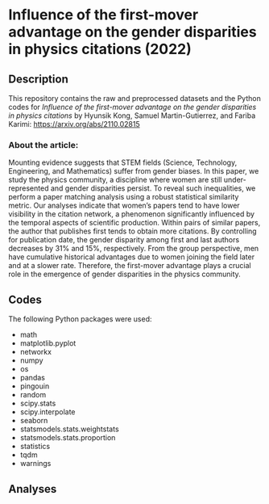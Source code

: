 # Influence of the first-mover advantage on the gender disparities in physics citations (2022)

## Description
This repository contains the raw and preprocessed datasets and the Python codes for *Influence of the first-mover advantage on the gender disparities in physics citations* by Hyunsik Kong, Samuel Martin-Gutierrez, and Fariba Karimi: https://arxiv.org/abs/2110.02815

### About the article:
Mounting evidence suggests that STEM fields (Science, Technology, Engineering, and Mathematics) suffer from gender biases. In this paper, we study the physics community, a discipline where women are still under-represented and gender disparities persist. To reveal such inequalities, we perform a paper matching analysis using a robust statistical similarity metric. Our analyses indicate that women’s papers tend to have lower visibility in the citation network, a phenomenon significantly influenced by the temporal aspects of scientific production. Within pairs of similar papers, the author that publishes first tends to obtain more citations. By controlling for publication date, the gender disparity among first and last authors decreases by 31% and 15%, respectively. From the group perspective, men have cumulative historical advantages due to women joining the field later and at a slower rate. Therefore, the first-mover advantage plays a crucial role in the emergence of gender disparities in the physics community.

## Codes

The following Python packages were used:
- math
- matplotlib.pyplot
- networkx
- numpy
- os
- pandas
- pingouin
- random
- scipy.stats
- scipy.interpolate
- seaborn
- statsmodels.stats.weightstats
- statsmodels.stats.proportion
- statistics
- tqdm
- warnings

## Analyses
